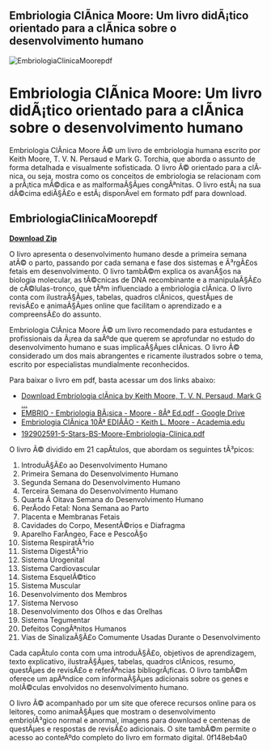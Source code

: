 ## Embriologia ClÃ­nica Moore: Um livro didÃ¡tico orientado para a clÃ­nica sobre o desenvolvimento humano

 
![EmbriologiaClinicaMoorepdf](https://encrypted-tbn1.gstatic.com/images?q=tbn:ANd9GcRr8HWYx6VmiUNu4HdVBxC8j6U6vre12HxGtmELk4NSc0uExGBu-hUmouI)

 
# Embriologia ClÃ­nica Moore: Um livro didÃ¡tico orientado para a clÃ­nica sobre o desenvolvimento humano
 
Embriologia ClÃ­nica Moore Ã© um livro de embriologia humana escrito por Keith Moore, T. V. N. Persaud e Mark G. Torchia, que aborda o assunto de forma detalhada e visualmente sofisticada. O livro Ã© orientado para a clÃ­nica, ou seja, mostra como os conceitos de embriologia se relacionam com a prÃ¡tica mÃ©dica e as malformaÃ§Ãµes congÃªnitas. O livro estÃ¡ na sua dÃ©cima ediÃ§Ã£o e estÃ¡ disponÃ­vel em formato pdf para download.
 
## EmbriologiaClinicaMoorepdf


[**Download Zip**](https://www.google.com/url?q=https%3A%2F%2Furlgoal.com%2F2tKXQF&sa=D&sntz=1&usg=AOvVaw09zEp6bnrESwq1TP0p9BG2)

 
O livro apresenta o desenvolvimento humano desde a primeira semana atÃ© o parto, passando por cada semana e fase dos sistemas e Ã³rgÃ£os fetais em desenvolvimento. O livro tambÃ©m explica os avanÃ§os na biologia molecular, as tÃ©cnicas de DNA recombinante e a manipulaÃ§Ã£o de cÃ©lulas-tronco, que tÃªm influenciado a embriologia clÃ­nica. O livro conta com ilustraÃ§Ãµes, tabelas, quadros clÃ­nicos, questÃµes de revisÃ£o e animaÃ§Ãµes online que facilitam o aprendizado e a compreensÃ£o do assunto.
 
Embriologia ClÃ­nica Moore Ã© um livro recomendado para estudantes e profissionais da Ã¡rea da saÃºde que querem se aprofundar no estudo do desenvolvimento humano e suas implicaÃ§Ãµes clÃ­nicas. O livro Ã© considerado um dos mais abrangentes e ricamente ilustrados sobre o tema, escrito por especialistas mundialmente reconhecidos.
 
Para baixar o livro em pdf, basta acessar um dos links abaixo:
 
- [Download Embriologia clÃ­nica by Keith Moore, T. V. N. Persaud, Mark G ...](https://zlib.pub/book/embriologia-clinica-1phlh1jdhes0)
- [EMBRIO - Embriologia BÃ¡sica - Moore - 8Âª Ed.pdf - Google Drive](https://drive.google.com/file/d/0B56kNsPk_dI4aHF0ZXZiUFF5dmc/view?usp=sharing)
- [Embriologia ClÃ­nica 10Âª EDIÃÃO - Keith L. Moore - Academia.edu](https://www.academia.edu/44349934/Embriologia_Cl%C3%ADnica_10a_EDI%C3%87%C3%83O_Keith_L_Moore)
- [192902591-5-Stars-BS-Moore-Embriologia-Clinica.pdf](https://drive.google.com/file/d/0B0rV2Sx7hZjbSUEySUhzMHRPeU0/view?usp=sharing)

O livro Ã© dividido em 21 capÃ­tulos, que abordam os seguintes tÃ³picos:

1. IntroduÃ§Ã£o ao Desenvolvimento Humano
2. Primeira Semana do Desenvolvimento Humano
3. Segunda Semana do Desenvolvimento Humano
4. Terceira Semana do Desenvolvimento Humano
5. Quarta Ã  Oitava Semana do Desenvolvimento Humano
6. PerÃ­odo Fetal: Nona Semana ao Parto
7. Placenta e Membranas Fetais
8. Cavidades do Corpo, MesentÃ©rios e Diafragma
9. Aparelho FarÃ­ngeo, Face e PescoÃ§o
10. Sistema RespiratÃ³rio
11. Sistema DigestÃ³rio
12. Sistema Urogenital
13. Sistema Cardiovascular
14. Sistema EsquelÃ©tico
15. Sistema Muscular
16. Desenvolvimento dos Membros
17. Sistema Nervoso
18. Desenvolvimento dos Olhos e das Orelhas
19. Sistema Tegumentar
20. Defeitos CongÃªnitos Humanos
21. Vias de SinalizaÃ§Ã£o Comumente Usadas Durante o Desenvolvimento

Cada capÃ­tulo conta com uma introduÃ§Ã£o, objetivos de aprendizagem, texto explicativo, ilustraÃ§Ãµes, tabelas, quadros clÃ­nicos, resumo, questÃµes de revisÃ£o e referÃªncias bibliogrÃ¡ficas. O livro tambÃ©m oferece um apÃªndice com informaÃ§Ãµes adicionais sobre os genes e molÃ©culas envolvidos no desenvolvimento humano.
 
O livro Ã© acompanhado por um site que oferece recursos online para os leitores, como animaÃ§Ãµes que mostram o desenvolvimento embriolÃ³gico normal e anormal, imagens para download e centenas de questÃµes e respostas de revisÃ£o adicionais. O site tambÃ©m permite o acesso ao conteÃºdo completo do livro em formato digital.
 0f148eb4a0
